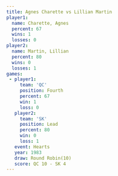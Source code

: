 ```yaml
---
title: Agnes Charette vs Lillian Martin
player1:               
  name: Charette, Agnes
  percent: 67          
  wins: 1              
  losses: 0            
player2:               
  name: Martin, Lillian
  percent: 80          
  wins: 0              
  losses: 1            
games:
 - player1:          
     team: 'QC'      
     position: Fourth
     percent: 67     
     win: 1          
     loss: 0         
   player2:        
     team: 'SK'    
     position: Lead
     percent: 80   
     win: 0        
     loss: 1       
   event: Hearts        
   year: 1983           
   draw: Round Robin(10)
   score: QC 10 - SK 4  
---
```

